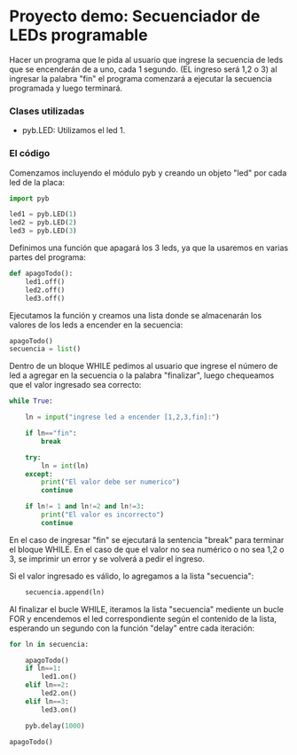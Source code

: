 # Proyecto demo: Secuenciador de LEDs programable
Hacer un programa que le pida al usuario que ingrese la secuencia de leds que se encenderán de a uno, cada 1 segundo. (EL ingreso será 1,2 o 3) 
al ingresar la palabra "fin" el programa comenzará a ejecutar la secuencia programada y luego terminará.

### Clases utilizadas
  - pyb.LED: Utilizamos el led 1.

### El código

Comenzamos incluyendo el módulo pyb y creando un objeto "led" por cada led de la placa:

```python
import pyb

led1 = pyb.LED(1)
led2 = pyb.LED(2)
led3 = pyb.LED(3)
```

Definimos una función que apagará los 3 leds, ya que la usaremos en varias partes del programa:

```python
def apagoTodo():
	led1.off()
	led2.off()
	led3.off()
```

Ejecutamos la función y creamos una lista donde se almacenarán los valores de los leds a encender en la secuencia:

```python
apagoTodo()
secuencia = list()
```

Dentro de un bloque WHILE pedimos al usuario que ingrese el número de led a agregar en la secuencia o la palabra "finalizar", luego chequeamos
que el valor ingresado sea correcto:

```python
while True:

	ln = input("ingrese led a encender [1,2,3,fin]:")

	if ln=="fin":
		break

	try:
		ln = int(ln)
	except:
		print("El valor debe ser numerico")
		continue

	if ln!= 1 and ln!=2 and ln!=3:
		print("El valor es incorrecto")
		continue
```

En el caso de ingresar "fin" se ejecutará la sentencia "break" para terminar el bloque WHILE. En el caso de que el valor no sea numérico
o no sea 1,2 o 3, se imprimir un error y se volverá a pedir el ingreso.

Si el valor ingresado es válido, lo agregamos a la lista "secuencia":

```python
	secuencia.append(ln)
```

Al finalizar el bucle WHILE, iteramos la lista "secuencia" mediente un bucle FOR y encendemos el led correspondiente según el contenido de
la lista, esperando un segundo con la función "delay" entre cada iteración:

```python
for ln in secuencia:

	apagoTodo()
	if ln==1:
		led1.on()
	elif ln==2:
		led2.on()
	elif ln==3:
		led3.on()

	pyb.delay(1000)

apagoTodo()
```










